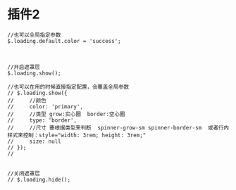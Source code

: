 # 插件2



    //也可以全局指定参数
    $.loading.default.color = 'success';



    //开启遮罩层
    $.loading.show();

    //也可以在用的时候直接指定配置，会覆盖全局参数
    // $.loading.show({
    //     //颜色
    //     color: 'primary',
    //     //类型 grow:实心圈  border:空心圈
    //     type: 'border',
    //     //尺寸 要根据类型来判断  spinner-grow-sm spinner-border-sm  或者行内样式来控制：style="width: 3rem; height: 3rem;"
    //     size: null
    // });
    //


    //关闭遮罩层
    // $.loading.hide();